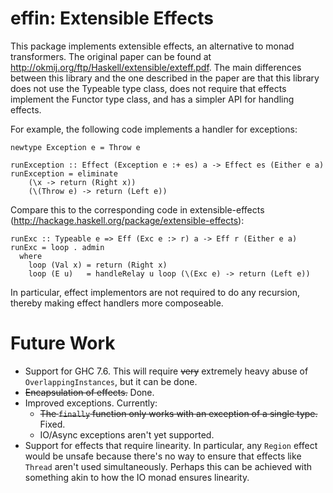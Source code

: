 effin: Extensible Effects
=========================

This package implements extensible effects, an alternative to monad transformers.
The original paper can be found at http://okmij.org/ftp/Haskell/extensible/exteff.pdf.
The main differences between this library and the one described in the paper are
that this library does not use the Typeable type class, does not require that
effects implement the Functor type class, and has a simpler API for handling
effects.

For example, the following code implements a handler for exceptions:

    newtype Exception e = Throw e

    runException :: Effect (Exception e :+ es) a -> Effect es (Either e a)
    runException = eliminate
        (\x -> return (Right x))
        (\(Throw e) -> return (Left e))

Compare this to the corresponding code in extensible-effects
(http://hackage.haskell.org/package/extensible-effects):

    runExc :: Typeable e => Eff (Exc e :> r) a -> Eff r (Either e a)
    runExc = loop . admin
      where
        loop (Val x) = return (Right x)
        loop (E u)   = handleRelay u loop (\(Exc e) -> return (Left e))

In particular, effect implementors are not required to do any recursion, thereby
making effect handlers more composeable.

Future Work
===========

* Support for GHC 7.6. This will require ~~very~~ extremely heavy abuse of `OverlappingInstances`, but it can be done.
* ~~Encapsulation of effects.~~ Done.
* Improved exceptions. Currently:
    * ~~The `finally` function only works with an exception of a single type.~~ Fixed.
    * IO/Async exceptions aren't yet supported.
* Support for effects that require linearity. In particular, any `Region` effect would be
  unsafe because there's no way to ensure that effects like `Thread` aren't used simultaneously.
  Perhaps this can be achieved with something akin to how the IO monad ensures linearity.
